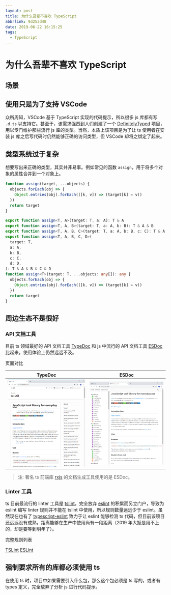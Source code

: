 ```yaml
---
layout: post
title: 为什么吾辈不喜欢 TypeScript
abbrlink: 9d253d48
date: 2019-06-22 16:15:25
tags:
  - TypeScript
---
```


# 为什么吾辈不喜欢 TypeScript

## 场景

## 使用只是为了支持 VSCode

众所周知，VSCode 基于 TypeScript 实现的代码提示，所以很多 js 库都有写 `.d.ts` 以支持它。甚至于，该需求强烈到人们创建了一个 [DefinitelyTyped](https://github.com/DefinitelyTyped/DefinitelyTyped) 项目，用以专门维护那些流行 js 库的类型。当然，本质上该项目是为了让 ts 使用者在安装 js 库之后写代码时仍然能够正确的访问类型，但 VSCode 却将之绑定了起来。

## 类型系统过于复杂

想要写出来正确的类型，其实并非易事。例如常见的函数 `assign`，用于将多个对象的属性合并到一个对象上。

```js
function assign(target, ...objects) {
  objects.forEach(obj => {
    Object.entries(obj).forEach(([k, v]) => (target[k] = v))
  })
  return target
}
```

```ts
export function assign<T, A>(target: T, a: A): T & A
export function assign<T, A, B>(target: T, a: A, b: B): T & A & B
export function assign<T, A, B, C>(target: T, a: A, b: B, c: C): T & A & B & C
export function assign<T, A, B, C, D>(
  target: T,
  a: A,
  b: B,
  c: C,
  d: D,
): T & A & B & C & D
function assign<T>(target: T, ...objects: any[]): any {
  objects.forEach(obj => {
    Object.entries(obj).forEach(([k, v]) => (target[k] = v))
  })
  return target
}
```

## 周边生态不是很好

### API 文档工具

目前 ts 领域最好的 API 文档工具 [TypeDoc](https://typedoc.org/) 和 js 中流行的 API 文档工具 [ESDoc](https://esdoc.org/) 比起来，使用体验上仍然远远不及。

页面对比

| TypeDoc                                                                                 | ESDoc                                                                                      |
| --------------------------------------------------------------------------------------- | ------------------------------------------------------------------------------------------ |
| ![TypeDoc](https://raw.githubusercontent.com/rxliuli/img-bed/master/20190918123430.png) | ![ESDoc 截图](https://raw.githubusercontent.com/rxliuli/img-bed/master/20190918123929.png) |

> 注: 著名 ts 前端库 [rxjs](https://cn.rx.js.org/) 的文档生成工具使用的是 ESDoc。

### Linter 工具

ts 目前最流行的 linter 工具是 [tslint](https://palantir.github.io/tslint/)，完全放弃 [eslint](https://eslint.org/) 的积累而另立门户，导致为 eslint 编写 linter 规则并不能在 tslint 中使用，所以规则数量远远少于 eslint。虽然现在也有了 [typescript-eslint](https://typescript-eslint.io/) 致力于让 eslint 能够检测 ts 代码，但目前该项目还远远没有成熟，距离能够在生产中使用尚有一段距离（2019 年大抵是用不上的，却是要等到明年了）。

完整规则列表

[TSLint](https://palantir.github.io/tslint/rules/)
[ESLint](https://cn.eslint.org/docs/rules/)

## 强制要求所有的库都必须使用 ts

在使用 ts 时，项目中如果需要引入什么包，那么这个包必须是 ts 写的，或者有 types 定义，完全放弃了分析 js 进行代码提示。
